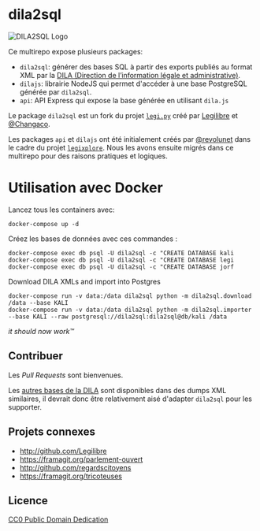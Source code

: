 # dila2sql

![DILA2SQL Logo](https://i.imgur.com/wS0w4lO.png)

Ce multirepo expose plusieurs packages:
- `dila2sql`: générer des bases SQL à partir des exports publiés au format XML par la [DILA (Direction de l’information légale et administrative)][dila].
- `dilajs`: librairie NodeJS qui permet d'accéder à une base PostgreSQL générée par `dila2sql`.
- `api`: API Express qui expose la base générée en utilisant `dila.js`

Le package `dila2sql` est un fork du projet [`legi.py`][legi.py] créé par [Legilibre][legilibre] et [@Changaco][changaco].

Les packages `api` et `dilajs` ont été initialement créés par [@revolunet][revolunet] dans le cadre du projet [`legixplore`][legixplore].
Nous les avons ensuite migrés dans ce multirepo pour des raisons pratiques et logiques.

# Utilisation avec Docker

Lancez tous les containers avec:
```
docker-compose up -d
```

Créez les bases de données avec ces commandes :
```
docker-compose exec db psql -U dila2sql -c "CREATE DATABASE kali
docker-compose exec db psql -U dila2sql -c "CREATE DATABASE legi
docker-compose exec db psql -U dila2sql -c "CREATE DATABASE jorf
```

Download DILA XMLs and import into Postgres
```
docker-compose run -v data:/data dila2sql python -m dila2sql.download /data --base KALI
docker-compose run -v data:/data dila2sql python -m dila2sql.importer --base KALI --raw postgresql://dila2sql:dila2sql@db/kali /data
```

_it should now work™_

## Contribuer

Les _Pull Requests_ sont bienvenues.

Les [autres bases de la DILA][dila-bases] sont disponibles dans des dumps XML similaires, il devrait donc être relativement aisé d'adapter `dila2sql` pour les supporter.

## Projets connexes

- http://github.com/Legilibre
- https://framagit.org/parlement-ouvert
- http://github.com/regardscitoyens
- https://framagit.org/tricoteuses

## Licence

[CC0 Public Domain Dedication](http://creativecommons.org/publicdomain/zero/1.0/)

[dila]: http://www.dila.premier-ministre.gouv.fr/
[legi.py]: https://github.com/Legilibre/legi.py/
[legilibre]: https://github.com/Legilibre
[changaco]: https://github.com/Changaco
[revolunet]: https://github.com/revolunet
[legixplore]: https://github.com/SocialGouv/legixplore/
[dila-bases]: https://www.dila.premier-ministre.gouv.fr/repertoire-des-informations-publiques/les-donnees-juridiques

